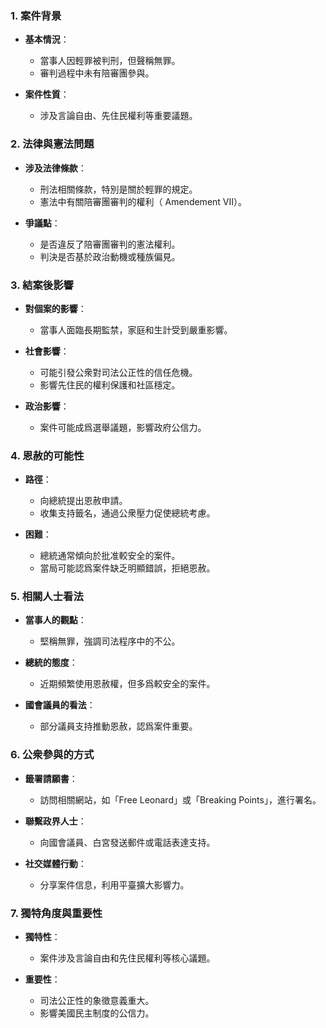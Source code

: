 ### 1. 案件背景

- **基本情況**：
  - 當事人因輕罪被判刑，但聲稱無罪。
  - 審判過程中未有陪審團參與。
  
- **案件性質**：
  - 涉及言論自由、先住民權利等重要議題。

### 2. 法律與憲法問題

- **涉及法律條款**：
  - 刑法相關條款，特別是關於輕罪的規定。
  - 憲法中有關陪審團審判的權利（ Amendement VII）。

- **爭議點**：
  - 是否違反了陪審團審判的憲法權利。
  - 判決是否基於政治動機或種族偏見。

### 3. 結案後影響

- **對個案的影響**：
  - 當事人面臨長期監禁，家庭和生計受到嚴重影響。

- **社會影響**：
  - 可能引發公衆對司法公正性的信任危機。
  - 影響先住民的權利保護和社區穩定。

- **政治影響**：
  - 案件可能成爲選舉議題，影響政府公信力。

### 4. 恩赦的可能性

- **路徑**：
  - 向總統提出恩赦申請。
  - 收集支持籤名，通過公衆壓力促使總統考慮。

- **困難**：
  - 總統通常傾向於批准較安全的案件。
  - 當局可能認爲案件缺乏明顯錯誤，拒絕恩赦。

### 5. 相關人士看法

- **當事人的觀點**：
  - 堅稱無罪，強調司法程序中的不公。

- **總統的態度**：
  - 近期頻繁使用恩赦權，但多爲較安全的案件。
  
- **國會議員的看法**：
  - 部分議員支持推動恩赦，認爲案件重要。

### 6. 公衆參與的方式

- **籤署請願書**：
  - 訪問相關網站，如「Free Leonard」或「Breaking Points」，進行署名。

- **聯繫政界人士**：
  - 向國會議員、白宮發送郵件或電話表達支持。

- **社交媒體行動**：
  - 分享案件信息，利用平臺擴大影響力。

### 7. 獨特角度與重要性

- **獨特性**：
  - 案件涉及言論自由和先住民權利等核心議題。
  
- **重要性**：
  - 司法公正性的象徵意義重大。
  - 影響美國民主制度的公信力。